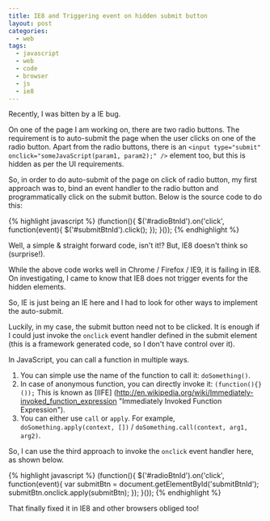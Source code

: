 ```yaml
---
title: IE8 and Triggering event on hidden submit button
layout: post
categories:
  - web
tags:
  - javascript
  - web
  - code
  - browser
  - js
  - ie8
---
```

Recently, I was bitten by a IE bug. 

On one of the page I am working on, there are two radio buttons. The requirement is to auto-submit the page when the user clicks on one of the radio button. Apart from the radio buttons, there is an `<input type="submit" onclick="someJavaScript(param1, param2);" />` element too, but this is hidden as per the UI requirements.

So, in order to do auto-submit of the page on click of radio button, my first approach was to, bind an event handler to the radio button and programmatically click on the submit button. Below is the source code to do this:

{% highlight javascript %}
(function(){
  $('#radioBtnId').on('click', function(event){
    $('#submitBtnId').click();
  });
}());
{% endhighlight %}

Well, a simple & straight forward code, isn't it!? But, IE8 doesn't think so (surprise!).

While the above code works well in Chrome / Firefox / IE9, it is failing in IE8. On investigating, I came to know that IE8 does not trigger events for the hidden elements.

So, IE is just being an IE here and I had to look for other ways to implement the auto-submit.

Luckily, in my case, the submit button need not to be clicked. It is enough if I could just invoke the `onclick` event handler defined in the submit element (this is a framework generated code, so I don't have control over it).

In JavaScript, you can call a function in multiple ways. 

1. You can simple use the name of the function to call it: `doSomething()`.
2. In case of anonymous function, you can directly invoke it: `(function(){}());` This is known as [IIFE] (http://en.wikipedia.org/wiki/Immediately-invoked_function_expression "Immediately Invoked Function Expression").
3. You can either use `call` or `apply`. For example, `doSomething.apply(context, [])` / `doSomething.call(context, arg1, arg2)`.

So, I can use the third approach to invoke the `onclick` event handler here, as shown below.

{% highlight javascript %}
(function(){
  $('#radioBtnId').on('click', function(event){
    var submitBtn = document.getElementById('submitBtnId');
    submitBtn.onclick.apply(submitBtn);
  });
}());
{% endhighlight %}

That finally fixed it in IE8 and other browsers obliged too!